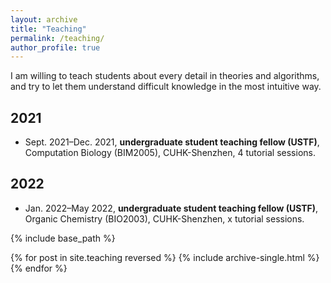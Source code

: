 ```yaml
---
layout: archive
title: "Teaching"
permalink: /teaching/
author_profile: true
---
```


I am willing to teach students about every detail in theories and algorithms, and try to let them understand difficult knowledge in the most intuitive way.

## 2021
* Sept. 2021–Dec. 2021, **undergraduate student teaching fellow (USTF)**, Computation Biology (BIM2005), CUHK-Shenzhen, 4 tutorial sessions.

## 2022
* Jan. 2022–May 2022, **undergraduate student teaching fellow (USTF)**, Organic Chemistry (BIO2003), CUHK-Shenzhen, x tutorial sessions.


{% include base_path %}

{% for post in site.teaching reversed %}
  {% include archive-single.html %}
{% endfor %}
